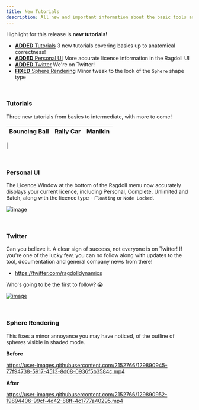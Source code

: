 ```yaml
---
title: New Tutorials
description: All new and important information about the basic tools and workflows for Ragdoll
---
```


Highlight for this release is **new tutorials!**

- [**ADDED** Tutorials](#tutorials) 3 new tutorials covering basics up to anatomical correctness!
- [**ADDED** Personal UI](#personal-ui) More accurate licence information in the Ragdoll UI
- [**ADDED** Twitter](#twitter) We're on Twitter!
- [**FIXED** Sphere Rendering](#sphere-rendering) Minor tweak to the look of the `Sphere` shape type

<br>

### Tutorials

Three new tutorials from basics to intermediate, with more to come!

| Bouncing Ball | Rally Car | Manikin
|:--------------|:----------|:-------
|

<br>

### Personal UI

The Licence Window at the bottom of the Ragdoll menu now accurately displays your current licence, including Personal, Complete, Unlimited and Batch, along with the licence type - `Floating` or `Node Locked`.

![image](https://user-images.githubusercontent.com/2152766/129899581-cec76be1-9761-40db-add5-bb1a7dfe688e.png)

<br>

### Twitter

Can you believe it. A clear sign of success, not everyone is on Twitter! If you're one of the lucky few, you can no follow along with updates to the tool, documentation and general company news from there!

- https://twitter.com/ragdolldynamics

Who's going to be the first to follow? 😱

[![image](https://user-images.githubusercontent.com/2152766/129900266-790ab8f1-8858-44ee-9e15-e49eb368de85.png)](https://twitter.com/ragdolldynamics)

<br>

### Sphere Rendering

This fixes a minor annoyance you may have noticed, of the outline of spheres visible in shaded mode.

**Before**

https://user-images.githubusercontent.com/2152766/129890945-77f94738-5917-4513-8d08-0936f5b3584c.mp4

**After**

https://user-images.githubusercontent.com/2152766/129890952-19894406-99cf-4d42-88ff-4c1777a40295.mp4

<br>